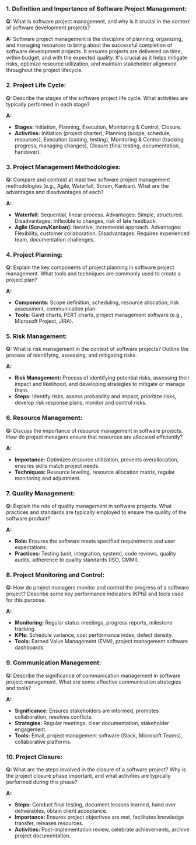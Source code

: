 ### 1. Definition and Importance of Software Project Management:
**Q:** What is software project management, and why is it crucial in the context of software development projects?

**A:** Software project management is the discipline of planning, organizing, and managing resources to bring about the successful completion of software development projects. It ensures projects are delivered on time, within budget, and with the expected quality. It's crucial as it helps mitigate risks, optimize resource utilization, and maintain stakeholder alignment throughout the project lifecycle.

### 2. Project Life Cycle:
**Q:** Describe the stages of the software project life cycle. What activities are typically performed in each stage?

**A:** 
- **Stages:** Initiation, Planning, Execution, Monitoring & Control, Closure.
- **Activities:** Initiation (project charter), Planning (scope, schedule, resources), Execution (coding, testing), Monitoring & Control (tracking progress, managing changes), Closure (final testing, documentation, handover).

### 3. Project Management Methodologies:
**Q:** Compare and contrast at least two software project management methodologies (e.g., Agile, Waterfall, Scrum, Kanban). What are the advantages and disadvantages of each?

**A:** 
- **Waterfall:** Sequential, linear process. Advantages: Simple, structured. Disadvantages: Inflexible to changes, risk of late feedback.
- **Agile (Scrum/Kanban):** Iterative, incremental approach. Advantages: Flexibility, customer collaboration. Disadvantages: Requires experienced team, documentation challenges.

### 4. Project Planning:
**Q:** Explain the key components of project planning in software project management. What tools and techniques are commonly used to create a project plan?

**A:** 
- **Components:** Scope definition, scheduling, resource allocation, risk assessment, communication plan.
- **Tools:** Gantt charts, PERT charts, project management software (e.g., Microsoft Project, JIRA).

### 5. Risk Management:
**Q:** What is risk management in the context of software projects? Outline the process of identifying, assessing, and mitigating risks.

**A:** 
- **Risk Management:** Process of identifying potential risks, assessing their impact and likelihood, and developing strategies to mitigate or manage them.
- **Steps:** Identify risks, assess probability and impact, prioritize risks, develop risk response plans, monitor and control risks.

### 6. Resource Management:
**Q:** Discuss the importance of resource management in software projects. How do project managers ensure that resources are allocated efficiently?

**A:** 
- **Importance:** Optimizes resource utilization, prevents overallocation, ensures skills match project needs.
- **Techniques:** Resource leveling, resource allocation matrix, regular monitoring and adjustment.

### 7. Quality Management:
**Q:** Explain the role of quality management in software projects. What practices and standards are typically employed to ensure the quality of the software product?

**A:** 
- **Role:** Ensures the software meets specified requirements and user expectations.
- **Practices:** Testing (unit, integration, system), code reviews, quality audits, adherence to quality standards (ISO, CMMI).

### 8. Project Monitoring and Control:
**Q:** How do project managers monitor and control the progress of a software project? Describe some key performance indicators (KPIs) and tools used for this purpose.

**A:** 
- **Monitoring:** Regular status meetings, progress reports, milestone tracking.
- **KPIs:** Schedule variance, cost performance index, defect density.
- **Tools:** Earned Value Management (EVM), project management software dashboards.

### 9. Communication Management:
**Q:** Describe the significance of communication management in software project management. What are some effective communication strategies and tools?

**A:** 
- **Significance:** Ensures stakeholders are informed, promotes collaboration, resolves conflicts.
- **Strategies:** Regular meetings, clear documentation, stakeholder engagement.
- **Tools:** Email, project management software (Slack, Microsoft Teams), collaborative platforms.

### 10. Project Closure:
**Q:** What are the steps involved in the closure of a software project? Why is the project closure phase important, and what activities are typically performed during this phase?

**A:** 
- **Steps:** Conduct final testing, document lessons learned, hand over deliverables, obtain client acceptance.
- **Importance:** Ensures project objectives are met, facilitates knowledge transfer, releases resources.
- **Activities:** Post-implementation review, celebrate achievements, archive project documentation.
